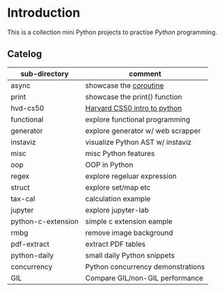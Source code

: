 # Introduction

This is a collection mini Python projects to practise *Python* programming.

## Catelog

| sub-directory      | comment                            |
| ------------------ | ---------------------------------- |
| async              | showcase the [coroutine][2]        |
| print              | showcase the print() function      |
| hvd-cs50           | [Harvard CS50 intro to python][1]  |
| functional         | explore functional programming     |
| generator          | explore generator w/ web scrapper  |
| instaviz           | visualize Python AST w/ instaviz   |
| misc               | misc Python features               |
| oop                | OOP in Python                      |
| regex              | explore regeluar expression        |
| struct             | explore set/map etc                |
| tax-cal            | calculation example                |
| jupyter            | explore jupyter-lab                |
| python-c-extension | simple c extension eample          |
| rmbg               | remove image background            |
| pdf-extract        | extract PDF tables                 |
| python-daily       | small daily Python snippets        |
| concurrency        | Python concurrency demonstrations  |
| GIL                | Compare GIL/non-GIL performance    |

[1]: https://www.youtube.com/watch?v=nLRL_NcnK-4
[2]: https://docs.python.org/3/library/asyncio-task.html
